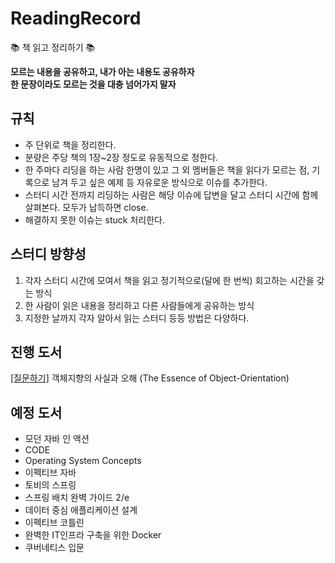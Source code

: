 # ReadingRecord
📚 책 읽고 정리하기 📚

**모르는 내용을 공유하고, 내가 아는 내용도 공유하자**  
**한 문장이라도 모르는 것을 대충 넘어가지 말자**

## 규칙

* 주 단위로 책을 정리한다.
* 분량은 주당 책의 1장~2장 정도로 유동적으로 정한다.
* 한 주마다 리딩을 하는 사람 한명이 있고 그 외 멤버들은 책을 읽다가 모르는 점, 기록으로 남겨 두고 싶은 예제 등 자유로운 방식으로 이슈를 추가한다.
* 스터디 시간 전까지 리딩하는 사람은 해당 이슈에 답변을 달고 스터디 시간에 함께 살펴본다. 모두가 납득하면 close.
* 해결하지 못한 이슈는 stuck 처리한다.

## 스터디 방향성

1. 각자 스터디 시간에 모여서 책을 읽고 정기적으로(달에 한 번씩) 회고하는 시간을 갖는 방식
2. 한 사람이 읽은 내용을 정리하고 다른 사람들에게 공유하는 방식
3. 지정한 날까지 각자 알아서 읽는 스터디 등등 방법은 다양하다.

## 진행 도서

[[질문하기]](https://github.com/HitTheBook/ReadingRecord/issues/new?assignees=&labels=%EA%B0%9D%EC%B2%B4%EC%A7%80%ED%96%A5%EC%9D%98+%EC%82%AC%EC%8B%A4%EA%B3%BC+%EC%98%A4%ED%95%B4&template=%EA%B0%9D%EC%B2%B4%EC%A7%80%ED%96%A5%EC%9D%98-%EC%82%AC%EC%8B%A4%EA%B3%BC-%EC%98%A4%ED%95%B4.md&title=%5B%EB%AA%A9%EC%B0%A8%5D+%EA%B0%84%EB%8B%A8%ED%95%9C+%EC%A0%9C%EB%AA%A9) 객체지향의 사실과 오해 (The Essence of Object-Orientation)

## 예정 도서

* 모던 자바 인 액션
* CODE
* Operating System Concepts
* 이펙티브 자바
* 토비의 스프링
* 스프링 배치 완벽 가이드 2/e
* 데이터 중심 애플리케이션 설계
* 이펙티브 코틀린
* 완벽한 IT인프라 구축을 위한 Docker
* 쿠버네티스 입문
